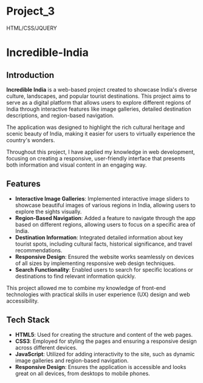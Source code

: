 # Project_3
HTML/CSS/JQUERY

# Incredible-India

## Introduction

**Incredible India** is a web-based project created to showcase India's diverse culture, landscapes, and popular tourist destinations. This project aims to serve as a digital platform that allows users to explore different regions of India through interactive features like image galleries, detailed destination descriptions, and region-based navigation. 

The application was designed to highlight the rich cultural heritage and scenic beauty of India, making it easier for users to virtually experience the country's wonders.

Throughout this project, I have applied my knowledge in web development, focusing on creating a responsive, user-friendly interface that presents both information and visual content in an engaging way.

## Features

- **Interactive Image Galleries**: Implemented interactive image sliders to showcase beautiful images of various regions in India, allowing users to explore the sights visually.
- **Region-Based Navigation**: Added a feature to navigate through the app based on different regions, allowing users to focus on a specific area of India.
- **Destination Information**: Integrated detailed information about key tourist spots, including cultural facts, historical significance, and travel recommendations.
- **Responsive Design**: Ensured the website works seamlessly on devices of all sizes by implementing responsive web design techniques.
- **Search Functionality**: Enabled users to search for specific locations or destinations to find relevant information quickly.

This project allowed me to combine my knowledge of front-end technologies with practical skills in user experience (UX) design and web accessibility.

## Tech Stack

- **HTML5**: Used for creating the structure and content of the web pages.
- **CSS3**: Employed for styling the pages and ensuring a responsive design across different devices.
- **JavaScript**: Utilized for adding interactivity to the site, such as dynamic image galleries and region-based navigation.
- **Responsive Design**: Ensures the application is accessible and looks great on all devices, from desktops to mobile phones.


